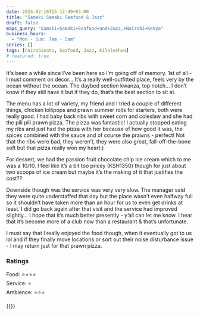 ```yaml
---
date: 2024-02-16T15:12:49+03:00
title: "Samaki Samaki Seafood & Jazz"
draft: false
maps_query: "Samaki+Samaki+Seafood+and+Jazz,+Nairobi+Kenya"
business_hours:
  - "Mon - Sun: 7am - 5am"
series: []
tags: [nairobieats, Seafood, Jazz, Kileleshwa]
# featured: true
---
```


It's been a while since I’ve been here so I’m going off of memory. 1st of all - I must comment on decor… It’s a really well-outfitted place, feels very by the ocean without the ocean. The daybed section kwanza, top notch… I don’t know if they still have it but if they do, that’s the best section to sit at.

The menu has a lot of variety, my friend and I tried a couple of different things, chicken lollipops and prawn summer rolls for starters, both were really good. I had baby back ribs with sweet corn and coleslaw and she had the pili pili prawn pizza. The pizza was fantastic! I actually stopped eating my ribs and just had the pizza with her because of how good it was, the spices combined with the sauce and of course the prawns - perfect! Not that the ribs were bad, they weren’t, they were also great, fall-off-the-bone soft but that pizza really won my heart:)

For dessert, we had the passion fruit chocolate chip ice cream which to me was a 10/10. I feel like it’s a bit too pricey (KSH1350) though for just about two scoops of ice cream but maybe it’s the making of it that justifies the cost??

Downside though was the service was very very slow. The manager said they were quite understaffed that day but the place wasn’t even halfway full so it shouldn’t have taken more than an hour for us to even get drinks at least. I did go back again after that visit and the service had improved slightly… I hope that it’s much better presently - y’all can let me know. I hear that it’s become more of a club now than a restaurant & that’s unfortunate.

I must say that I really enjoyed the food though, when it eventually got to us lol and if they finally move locations or sort out their noise disturbance issue - I may return just for that prawn pizza.

### Ratings

Food: ⭐️⭐️⭐️⭐️<br>
Service: ⭐️<br>
Ambience: ⭐️⭐️⭐️<br>

{{<remote-image-gallery key="samaki-samaki">}}
